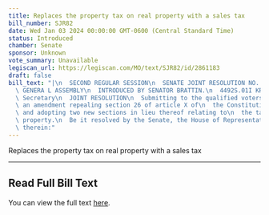 ```yaml
---
title: Replaces the property tax on real property with a sales tax
bill_number: SJR82
date: Wed Jan 03 2024 00:00:00 GMT-0600 (Central Standard Time)
status: Introduced
chamber: Senate
sponsor: Unknown
vote_summary: Unavailable
legiscan_url: https://legiscan.com/MO/text/SJR82/id/2861183
draft: false
bill_text: "|\n  SECOND REGULAR SESSION\n  SENATE JOINT RESOLUTION NO. 82\n  102ND\
  \ GENERA L ASSEMBLY\n  INTRODUCED BY SENATOR BRATTIN.\n  4492S.01I KRISTINA MARTIN,\
  \ Secretary\n  JOINT RESOLUTION\n  Submitting to the qualified voters of Missouri,\
  \ an amendment repealing section 26 of article X of\n  the Constitution of Missouri,\
  \ and adopting two new sections in lieu thereof relating to\n  the taxation of real\
  \ property.\n  Be it resolved by the Senate, the House of Representatives concurring\
  \ therein:"
---
```

Replaces the property tax on real property with a sales tax

---

## Read Full Bill Text

You can view the full text [here](https://legiscan.com/MO/text/SJR82/id/2861183).
